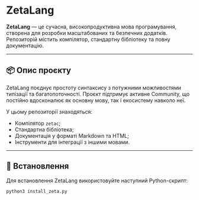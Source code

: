 # ZetaLang

**ZetaLang** — це сучасна, високопродуктивна мова програмування, створена для розробки масштабованих та безпечних додатків. Репозиторій містить компілятор, стандартну бібліотеку та повну документацію.

---

## 📦 Опис проєкту

ZetaLang поєднує простоту синтаксису з потужними можливостями типізації та багатопоточності. Проєкт підтримує активне Community, що постійно вдосконалює як основну мову, так і екосистему навколо неї.

У цьому репозиторії знаходяться:
- Компілятор `zetac`;
- Стандартна бібліотека;
- Документація у форматі Markdown та HTML;
- Інструменти для інтеграції з іншими мовами.

---

## 🚀 Встановлення

Для встановлення ZetaLang використовуйте наступний Python-скрипт:

```bash
python3 install_zeta.py
